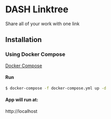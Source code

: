 # DASH Linktree

Share all of your work with one link

## Installation

### Using Docker Compose

[Docker Compose](https://docs.docker.com/compose/install/)

#### Run
```bash
$ docker-compose -f docker-compose.yml up -d
```

#### App will run at:
http://localhost
